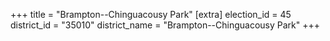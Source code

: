 +++
title = "Brampton--Chinguacousy Park"
[extra]
election_id = 45
district_id = "35010"
district_name = "Brampton--Chinguacousy Park"
+++
